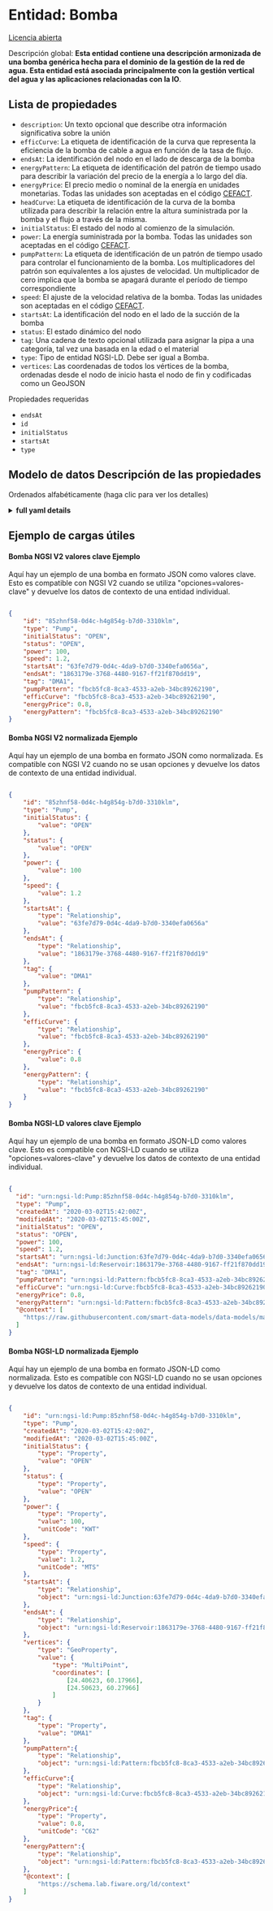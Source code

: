 Entidad: Bomba  
==============  
[Licencia abierta](https://github.com/smart-data-models//dataModel.WaterNetworkManagement/blob/master/Pump/LICENSE.md)  
Descripción global: **Esta entidad contiene una descripción armonizada de una bomba genérica hecha para el dominio de la gestión de la red de agua. Esta entidad está asociada principalmente con la gestión vertical del agua y las aplicaciones relacionadas con la IO**.  

## Lista de propiedades  

- `description`: Un texto opcional que describe otra información significativa sobre la unión  - `efficCurve`: La etiqueta de identificación de la curva que representa la eficiencia de la bomba de cable a agua en función de la tasa de flujo.  - `endsAt`: La identificación del nodo en el lado de descarga de la bomba  - `energyPattern`: La etiqueta de identificación del patrón de tiempo usado para describir la variación del precio de la energía a lo largo del día.  - `energyPrice`: El precio medio o nominal de la energía en unidades monetarias. Todas las unidades son aceptadas en el código [CEFACT](https://www.unece.org/cefact.html).  - `headCurve`: La etiqueta de identificación de la curva de la bomba utilizada para describir la relación entre la altura suministrada por la bomba y el flujo a través de la misma.  - `initialStatus`: El estado del nodo al comienzo de la simulación.  - `power`: La energía suministrada por la bomba. Todas las unidades son aceptadas en el código [CEFACT](https://www.unece.org/cefact.html).  - `pumpPattern`: La etiqueta de identificación de un patrón de tiempo usado para controlar el funcionamiento de la bomba. Los multiplicadores del patrón son equivalentes a los ajustes de velocidad. Un multiplicador de cero implica que la bomba se apagará durante el período de tiempo correspondiente  - `speed`: El ajuste de la velocidad relativa de la bomba. Todas las unidades son aceptadas en el código [CEFACT](https://www.unece.org/cefact.html).  - `startsAt`: La identificación del nodo en el lado de la succión de la bomba  - `status`: El estado dinámico del nodo  - `tag`: Una cadena de texto opcional utilizada para asignar la pipa a una categoría, tal vez una basada en la edad o el material  - `type`: Tipo de entidad NGSI-LD. Debe ser igual a Bomba.  - `vertices`: Las coordenadas de todos los vértices de la bomba, ordenadas desde el nodo de inicio hasta el nodo de fin y codificadas como un GeoJSON    
Propiedades requeridas  
- `endsAt`  - `id`  - `initialStatus`  - `startsAt`  - `type`  ## Modelo de datos Descripción de las propiedades  
Ordenados alfabéticamente (haga clic para ver los detalles)  
<details><summary><strong>full yaml details</strong></summary>    
```yaml  
Pump:    
  description: 'This entity contains a harmonised description of a generic pump made for the Water Network Management domain. This entity is primarily associated with the water management vertical and related IoT applications.'    
  properties:    
    description:    
      description: 'An optional text that describes other significant information about the junction'    
      type: Property    
      x-ngsi:    
        model: https://schema.org/Text    
    efficCurve:    
      description: 'The ID label of the curve that represents the pump''s wire-to-water efficiency as a function of flow rate.'    
      format: uri    
      type: Relationship    
    endsAt:    
      description: 'The ID of the node on the discharge side of the pump'    
      format: uri    
      type: Relationship    
    energyPattern:    
      description: 'The ID label of the time pattern used to describe the variation in energy price throughout the day.'    
      format: uri    
      type: Relationship    
    energyPrice:    
      description: 'The average or nominal price of energy in monetary units. All units are accepted in [CEFACT](https://www.unece.org/cefact.html) code.'    
      type: Property    
      x-ngsi:    
        units: 'No unit'    
    headCurve:    
      description: 'The ID label of the pump curve used to describe the relationship between the head delivered by the pump and the flow through the Pump.'    
      format: uri    
      type: Relationship    
    initialStatus:    
      description: 'The node status at the start of the simulation.'    
      enum:    
        - OPEN    
        - CLOSED    
        - CV    
      type: Property    
      x-ngsi:    
        model: https://schema.org/Text    
    power:    
      description: 'The power supplied by the pump. All units are accepted in [CEFACT](https://www.unece.org/cefact.html) code.'    
      type: Property    
      x-ngsi:    
        model: https://schema.org/Number    
        units: KiloWatt    
    pumpPattern:    
      description: 'The ID label of a time pattern used to control the pump''s operation. The multipliers of the pattern are equivalent to speed settings. A multiplier of zero implies that the pump will be shut off during the corresponding time period'    
      format: uri    
      type: Relationship    
    speed:    
      description: 'The relative speed setting of the Pump. All units are accepted in [CEFACT](https://www.unece.org/cefact.html) code.'    
      type: Property    
      x-ngsi:    
        model: https://schema.org/Number    
        units: 'Metre per Second'    
    startsAt:    
      description: 'The ID of the node on the suction side of the pump'    
      format: uri    
      type: Relationship    
    status:    
      description: 'The dynamic state of the node'    
      enum:    
        - OPEN    
        - CLOSED    
        - CV    
      type: Property    
      x-ngsi:    
        model: https://schema.org/Text    
    tag:    
      description: 'An optional text string used to assign the pipe to a category, perhaps one based on age or material'    
      type: Property    
      x-ngsi:    
        model: https://schema.org/Text    
    type:    
      description: 'NGSI-LD Entity Type. It must be equal to Pump.'    
      enum:    
        - Pump    
      type: Property    
    vertices:    
      description: 'Coordinates of all vertices in the pump, ordered from the startsAt node to the endsAt node and encoded as a GeoJSON '    
      oneOf:    
        - $id: https://geojson.org/schema/MultiPoint.json    
          $schema: "http://json-schema.org/draft-07/schema#"    
          properties:    
            bbox:    
              items:    
                type: number    
              minItems: 4    
              type: array    
            coordinates:    
              items:    
                items:    
                  type: number    
                minItems: 2    
                type: array    
              type: array    
            type:    
              enum:    
                - MultiPoint    
              type: string    
          required:    
            - type    
            - coordinates    
          title: 'GeoJSON MultiPoint'    
          type: object    
        - $id: https://geojson.org/schema/Point.json    
          $schema: "http://json-schema.org/draft-07/schema#"    
          properties:    
            bbox:    
              items:    
                type: number    
              minItems: 4    
              type: array    
            coordinates:    
              items:    
                type: number    
              minItems: 2    
              type: array    
            type:    
              enum:    
                - Point    
              type: string    
          required:    
            - type    
            - coordinates    
          title: 'GeoJSON Point'    
          type: object    
      type: Geoproperty    
  required:    
    - id    
    - type    
    - initialStatus    
    - startsAt    
    - endsAt    
  type: object    
```  
</details>    
## Ejemplo de cargas útiles  
#### Bomba NGSI V2 valores clave Ejemplo  
Aquí hay un ejemplo de una bomba en formato JSON como valores clave. Esto es compatible con NGSI V2 cuando se utiliza "opciones=valores-clave" y devuelve los datos de contexto de una entidad individual.  
```json  
{  
    "id": "85zhnf58-0d4c-h4g854g-b7d0-3310klm",  
    "type": "Pump",  
    "initialStatus": "OPEN",  
    "status": "OPEN",  
    "power": 100,  
    "speed": 1.2,  
    "startsAt": "63fe7d79-0d4c-4da9-b7d0-3340efa0656a",  
    "endsAt": "1863179e-3768-4480-9167-ff21f870dd19",  
    "tag": "DMA1",  
    "pumpPattern": "fbcb5fc8-8ca3-4533-a2eb-34bc89262190",  
    "efficCurve": "fbcb5fc8-8ca3-4533-a2eb-34bc89262190",  
    "energyPrice": 0.8,  
    "energyPattern": "fbcb5fc8-8ca3-4533-a2eb-34bc89262190"  
}  
```  
#### Bomba NGSI V2 normalizada Ejemplo  
Aquí hay un ejemplo de una bomba en formato JSON como normalizada. Es compatible con NGSI V2 cuando no se usan opciones y devuelve los datos de contexto de una entidad individual.  
```json  
{  
    "id": "85zhnf58-0d4c-h4g854g-b7d0-3310klm",  
    "type": "Pump",  
    "initialStatus": {  
        "value": "OPEN"  
    },  
    "status": {  
        "value": "OPEN"  
    },  
    "power": {  
        "value": 100  
    },  
    "speed": {  
        "value": 1.2  
    },  
    "startsAt": {  
        "type": "Relationship",  
        "value": "63fe7d79-0d4c-4da9-b7d0-3340efa0656a"  
    },  
    "endsAt": {  
        "type": "Relationship",  
        "value": "1863179e-3768-4480-9167-ff21f870dd19"  
    },  
    "tag": {  
        "value": "DMA1"  
    },  
    "pumpPattern": {  
        "type": "Relationship",  
        "value": "fbcb5fc8-8ca3-4533-a2eb-34bc89262190"  
    },  
    "efficCurve": {  
        "type": "Relationship",  
        "value": "fbcb5fc8-8ca3-4533-a2eb-34bc89262190"  
    },  
    "energyPrice": {  
        "value": 0.8  
    },  
    "energyPattern": {  
        "type": "Relationship",  
        "value": "fbcb5fc8-8ca3-4533-a2eb-34bc89262190"  
    }  
}  
```  
#### Bomba NGSI-LD valores clave Ejemplo  
Aquí hay un ejemplo de una bomba en formato JSON-LD como valores clave. Esto es compatible con NGSI-LD cuando se utiliza "opciones=valores-clave" y devuelve los datos de contexto de una entidad individual.  
```json  
{  
  "id": "urn:ngsi-ld:Pump:85zhnf58-0d4c-h4g854g-b7d0-3310klm",  
  "type": "Pump",  
  "createdAt": "2020-03-02T15:42:00Z",  
  "modifiedAt": "2020-03-02T15:45:00Z",  
  "initialStatus": "OPEN",  
  "status": "OPEN",  
  "power": 100,  
  "speed": 1.2,  
  "startsAt": "urn:ngsi-ld:Junction:63fe7d79-0d4c-4da9-b7d0-3340efa0656a",  
  "endsAt": "urn:ngsi-ld:Reservoir:1863179e-3768-4480-9167-ff21f870dd19",  
  "tag": "DMA1",  
  "pumpPattern": "urn:ngsi-ld:Pattern:fbcb5fc8-8ca3-4533-a2eb-34bc89262190",  
  "efficCurve": "urn:ngsi-ld:Curve:fbcb5fc8-8ca3-4533-a2eb-34bc89262190",  
  "energyPrice": 0.8,  
  "energyPattern": "urn:ngsi-ld:Pattern:fbcb5fc8-8ca3-4533-a2eb-34bc89262190",  
  "@context": [  
    "https://raw.githubusercontent.com/smart-data-models/data-models/master/context.jsonld"  
  ]  
}  
```  
#### Bomba NGSI-LD normalizada Ejemplo  
Aquí hay un ejemplo de una bomba en formato JSON-LD como normalizada. Esto es compatible con NGSI-LD cuando no se usan opciones y devuelve los datos de contexto de una entidad individual.  
```json  
{  
    "id": "urn:ngsi-ld:Pump:85zhnf58-0d4c-h4g854g-b7d0-3310klm",  
    "type": "Pump",  
    "createdAt": "2020-03-02T15:42:00Z",  
    "modifiedAt": "2020-03-02T15:45:00Z",  
    "initialStatus": {  
        "type": "Property",  
        "value": "OPEN"  
    },  
    "status": {  
        "type": "Property",  
        "value": "OPEN"  
    },  
    "power": {  
        "type": "Property",  
        "value": 100,  
        "unitCode": "KWT"  
    },  
    "speed": {  
        "type": "Property",  
        "value": 1.2,  
        "unitCode": "MTS"  
    },  
    "startsAt": {  
        "type": "Relationship",  
        "object": "urn:ngsi-ld:Junction:63fe7d79-0d4c-4da9-b7d0-3340efa0656a"  
    },  
    "endsAt": {  
        "type": "Relationship",  
        "object": "urn:ngsi-ld:Reservoir:1863179e-3768-4480-9167-ff21f870dd19"  
    },  
    "vertices": {  
        "type": "GeoProperty",  
        "value": {  
            "type": "MultiPoint",  
            "coordinates": [  
                [24.40623, 60.17966],  
                [24.50623, 60.27966]  
            ]  
        }  
    },  
    "tag": {  
        "type": "Property",  
        "value": "DMA1"  
    },  
    "pumpPattern":{  
        "type": "Relationship",  
        "object": "urn:ngsi-ld:Pattern:fbcb5fc8-8ca3-4533-a2eb-34bc89262190"  
    },  
    "efficCurve":{  
        "type": "Relationship",  
        "object": "urn:ngsi-ld:Curve:fbcb5fc8-8ca3-4533-a2eb-34bc89262190"  
    },  
    "energyPrice":{  
        "type": "Property",  
        "value": 0.8,  
        "unitCode": "C62"  
    },  
    "energyPattern":{  
        "type": "Relationship",  
        "object": "urn:ngsi-ld:Pattern:fbcb5fc8-8ca3-4533-a2eb-34bc89262190"  
    },  
    "@context": [  
        "https://schema.lab.fiware.org/ld/context"  
    ]  
}  
```  
